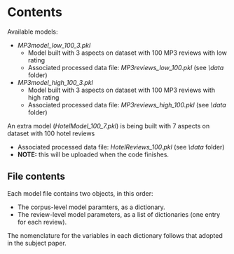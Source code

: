 # Contents

Available models:
- *MP3model_low_100_3.pkl*
  - Model built with 3 aspects on dataset with 100 MP3 reviews with low rating
  - Associated processed data file: *MP3reviews_low_100.pkl* (see *\data* folder)
- *MP3model_high_100_3.pkl*
  - Model built with 3 aspects on dataset with 100 MP3 reviews with high rating
  - Associated processed data file: *MP3reviews_high_100.pkl* (see *\data* folder)

An extra model (*HotelModel_100_7.pkl*) is being built with 7 aspects on dataset with 100 hotel reviews
  - Associated processed data file: *HotelReviews_100.pkl* (see *\data* folder)
  - **NOTE:** this will be uploaded when the code finishes.

## File contents
Each model file contains two objects, in this order:
- The corpus-level model paramters, as a dictionary.
- The review-level model parameters, as a list of dictionaries (one entry for each review).

The nomenclature for the variables in each dictionary follows that adopted in the subject paper.
